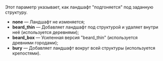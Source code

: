 Этот параметр указывает, как ландшафт "подгоняется" под заданную структуру.

* **none** — Ландшафт не изменяется;
* **beard_thin** — Добавляет ландшафт под структурой и удаляет внутри неё (используется деревнями);
* **beard_box** — Усиленная версия "beard_thin" (используется древними городами);
* **bury** — Добавляет ландшафт вокруг всей структуры (используется крепостями).